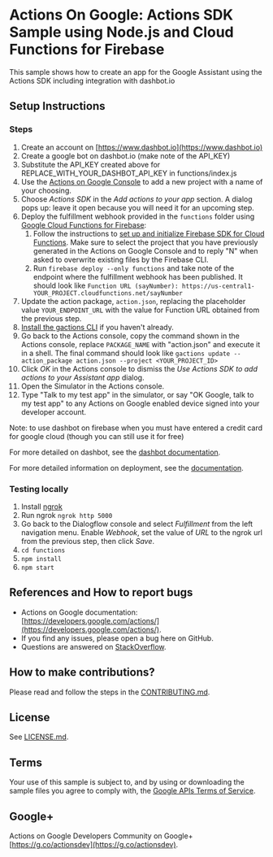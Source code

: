 # Actions On Google: Actions SDK Sample using Node.js and Cloud Functions for Firebase

This sample shows how to create an app for the Google Assistant using the Actions SDK including integration with dashbot.io

## Setup Instructions

### Steps
1. Create an account on [https://www.dashbot.io](https://www.dashbot.io)
1. Create a google bot on dashbot.io (make note of the API_KEY)
1. Substitute the API_KEY created above for REPLACE_WITH_YOUR_DASHBOT_API_KEY in functions/index.js 
1. Use the [Actions on Google Console](https://console.actions.google.com) to add a new project with a name of your choosing.
1. Choose *Actions SDK* in the *Add actions to your app* section. A dialog pops up: leave it open because you will need it for an upcoming step.
1. Deploy the fulfillment webhook provided in the `functions` folder using [Google Cloud Functions for Firebase](https://firebase.google.com/docs/functions/):
   1. Follow the instructions to [set up and initialize Firebase SDK for Cloud Functions](https://firebase.google.com/docs/functions/get-started#set_up_and_initialize_functions_sdk). Make sure to select the project that you have previously generated in the Actions on Google Console and to reply "N" when asked to overwrite existing files by the Firebase CLI.
   1. Run `firebase deploy --only functions` and take note of the endpoint where the fulfillment webhook has been published. It should look like `Function URL (sayNumber): https://us-central1-YOUR_PROJECT.cloudfunctions.net/sayNumber`
1. Update the action package, `action.json`, replacing the placeholder value `YOUR_ENDPOINT_URL` with the value for Function URL obtained from the previous step.
1. [Install the gactions CLI](https://developers.google.com/actions/tools/gactions-cli) if you haven't already.
1. Go back to the Actions console, copy the command shown in the Actions console, replace `PACKAGE_NAME` with "action.json" and execute it in a shell. The final command should look like `gactions update --action_package action.json --project <YOUR_PROJECT_ID>`
1. Click *OK* in the Actions console to dismiss the *Use Actions SDK to add actions to your Assistant app* dialog.
1. Open the Simulator in the Actions console.
1. Type "Talk to my test app" in the simulator, or say "OK Google, talk to my test app" to any Actions on Google enabled device signed into your developer account.

Note: to use dashbot on firebase when you must have entered a credit card for google cloud (though you can still use it for free)

For more detailed on dashbot, see the [dashbot documentation](https://www.dashbot.io/docs).

For more detailed information on deployment, see the [documentation](https://developers.google.com/actions/sdk/deploy-fulfillment).

### Testing locally

1. Install [ngrok](https://ngrok.com/)
1. Run ngrok ```ngrok http 5000``` 
1. Go back to the Dialogflow console and select *Fulfillment* from the left navigation menu. Enable *Webhook*, set the value of *URL* to the ngrok url from the previous step, then click *Save*.
1. ```cd functions```
1. ```npm install```
1. ```npm start```

## References and How to report bugs
* Actions on Google documentation: [https://developers.google.com/actions/](https://developers.google.com/actions/).
* If you find any issues, please open a bug here on GitHub.
* Questions are answered on [StackOverflow](https://stackoverflow.com/questions/tagged/actions-on-google).

## How to make contributions?
Please read and follow the steps in the [CONTRIBUTING.md](CONTRIBUTING.md).

## License
See [LICENSE.md](LICENSE.md).

## Terms
Your use of this sample is subject to, and by using or downloading the sample files you agree to comply with, the [Google APIs Terms of Service](https://developers.google.com/terms/).

## Google+
Actions on Google Developers Community on Google+ [https://g.co/actionsdev](https://g.co/actionsdev).
